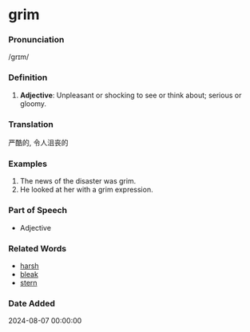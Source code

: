 # grim
### Pronunciation
/ɡrɪm/
### Definition
1. **Adjective**: Unpleasant or shocking to see or think about; serious or gloomy.
### Translation
严酷的, 令人沮丧的
### Examples
1. The news of the disaster was grim.
2. He looked at her with a grim expression.
### Part of Speech
- Adjective
### Related Words
- [harsh](harsh.md)
- [bleak](bleak.md)
- [stern](stern.md)
### Date Added
2024-08-07 00:00:00